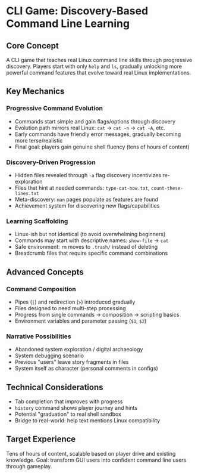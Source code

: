 # CLI Game: Discovery-Based Command Line Learning

## Core Concept
A CLI game that teaches real Linux command line skills through progressive discovery. Players start with only `help` and `ls`, gradually unlocking more powerful command features that evolve toward real Linux implementations.

## Key Mechanics

### Progressive Command Evolution
- Commands start simple and gain flags/options through discovery
- Evolution path mirrors real Linux: `cat` → `cat -n` → `cat -A`, etc.
- Early commands have friendly error messages, gradually becoming more terse/realistic
- Final goal: players gain genuine shell fluency (tens of hours of content)

### Discovery-Driven Progression
- Hidden files revealed through `-a` flag discovery incentivizes re-exploration
- Files that hint at needed commands: `type-cat-now.txt`, `count-these-lines.txt`
- Meta-discovery: `man` pages populate as features are found
- Achievement system for discovering new flags/capabilities

### Learning Scaffolding
- Linux-ish but not identical (to avoid overwhelming beginners)
- Commands may start with descriptive names: `show-file` → `cat`
- Safe environment: `rm` moves to `.trash/` instead of deleting
- Breadcrumb files that require specific command combinations

## Advanced Concepts

### Command Composition
- Pipes (`|`) and redirection (`>`) introduced gradually
- Files designed to need multi-step processing
- Progress from single commands → composition → scripting basics
- Environment variables and parameter passing (`$1`, `$2`)

### Narrative Possibilities
- Abandoned system exploration / digital archaeology
- System debugging scenario
- Previous "users" leave story fragments in files
- System itself as character (personal comments in configs)

## Technical Considerations
- Tab completion that improves with progress
- `history` command shows player journey and hints
- Potential "graduation" to real shell sandbox
- Bridge to real-world: help text mentions Linux compatibility

## Target Experience
Tens of hours of content, scalable based on player drive and existing knowledge. Goal: transform GUI users into confident command line users through gameplay.